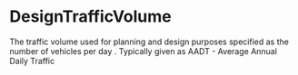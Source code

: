 DesignTrafficVolume
===================

The traffic volume used for planning and design purposes specified as the number of vehicles per day . Typically given as AADT - Average Annual Daily Traffic
